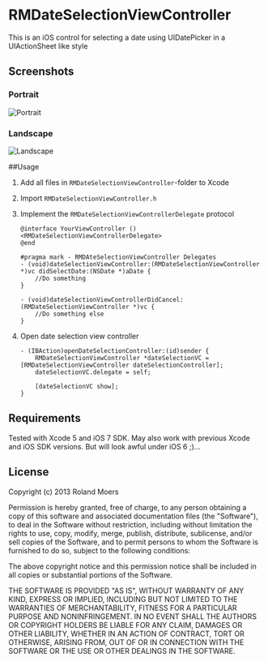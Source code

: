 RMDateSelectionViewController
=============================

This is an iOS control for selecting a date using UIDatePicker in a UIActionSheet like style

## Screenshots
### Portrait
![Portrait](http://cooperrs.github.io/RMDateSelectionViewController/Images/Screen-Portrait.png)

### Landscape
![Landscape](http://cooperrs.github.com/RMDateSelectionViewController/Images/Screen-Landscape.png)

##Usage
1. Add all files in `RMDateSelectionViewController`-folder to Xcode
2. Import `RMDateSelectionViewController.h`
2. Implement the `RMDateSelectionViewControllerDelegate` protocol
	```objc
	@interface YourViewController () <RMDateSelectionViewControllerDelegate>
	@end
	```
	
	```objc
	#pragma mark - RMDAteSelectionViewController Delegates
	- (void)dateSelectionViewController:(RMDateSelectionViewController *)vc didSelectDate:(NSDate *)aDate {
		//Do something
	}

	- (void)dateSelectionViewControllerDidCancel:(RMDateSelectionViewController *)vc {
		//Do something else
	}
	```
4. Open date selection view controller
	```objc
	- (IBAction)openDateSelectionController:(id)sender {
    	RMDateSelectionViewController *dateSelectionVC = [RMDateSelectionViewController dateSelectionController];
    	dateSelectionVC.delegate = self;
    	
   		[dateSelectionVC show];
	}

## Requirements
Tested with Xcode 5 and iOS 7 SDK. May also work with previous Xcode and iOS SDK versions. But will look awful under iOS 6 ;)...

## License
Copyright (c) 2013 Roland Moers

Permission is hereby granted, free of charge, to any person obtaining a copy
of this software and associated documentation files (the "Software"), to deal
in the Software without restriction, including without limitation the rights
to use, copy, modify, merge, publish, distribute, sublicense, and/or sell
copies of the Software, and to permit persons to whom the Software is
furnished to do so, subject to the following conditions:

The above copyright notice and this permission notice shall be included in
all copies or substantial portions of the Software.

THE SOFTWARE IS PROVIDED "AS IS", WITHOUT WARRANTY OF ANY KIND, EXPRESS OR
IMPLIED, INCLUDING BUT NOT LIMITED TO THE WARRANTIES OF MERCHANTABILITY,
FITNESS FOR A PARTICULAR PURPOSE AND NONINFRINGEMENT. IN NO EVENT SHALL THE
AUTHORS OR COPYRIGHT HOLDERS BE LIABLE FOR ANY CLAIM, DAMAGES OR OTHER
LIABILITY, WHETHER IN AN ACTION OF CONTRACT, TORT OR OTHERWISE, ARISING FROM,
OUT OF OR IN CONNECTION WITH THE SOFTWARE OR THE USE OR OTHER DEALINGS IN
THE SOFTWARE.